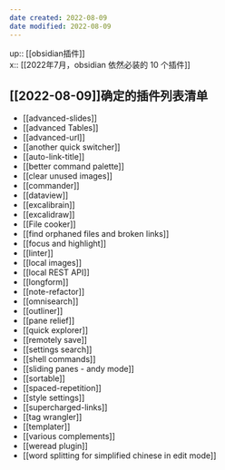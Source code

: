 ```yaml
---
date created: 2022-08-09
date modified: 2022-08-09
---
```


up:: [[obsidian插件]]  
x:: [[2022年7月，obsidian 依然必装的 10 个插件]]

## [[2022-08-09]]确定的插件列表清单

- [[advanced-slides]]
- [[advanced Tables]]
- [[advanced-url]]
- [[another quick switcher]]
- [[auto-link-title]]
- [[better command palette]]
- [[clear unused images]]
- [[commander]]
- [[dataview]]
- [[excalibrain]]
- [[excalidraw]]
- [[File cooker]]
- [[find orphaned files and broken links]]
- [[focus and highlight]]
- [[linter]]
- [[local images]]
- [[local REST API]]
- [[longform]]
- [[note-refactor]]
- [[omnisearch]]
- [[outliner]]
- [[pane relief]]
- [[quick explorer]]
- [[remotely save]]
- [[settings search]]
- [[shell commands]]
- [[sliding panes - andy mode]]
- [[sortable]]
- [[spaced-repetition]]
- [[style settings]]
- [[supercharged-links]]
- [[tag wrangler]]
- [[templater]]
- [[various complements]]
- [[weread plugin]]
- [[word splitting for simplified chinese in edit mode]]
